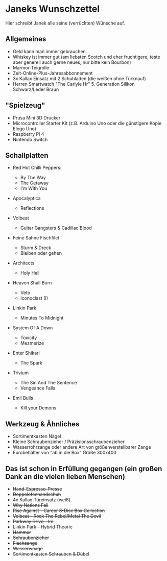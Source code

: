 # Janeks Wunschzettel

Hier schreibt Janek alle seine (verrückten) Wünsche auf.


## Allgemeines

- Geld kann man immer gebrauchen
- Whiskey ist immer gut (am liebsten Scotch und eher fruchtigere, teste aber generell auch gerne neues, nur bitte kein Bourbon)
- Marmor-Teigrolle
- Zeit-Online-Plus-Jahresabbonnement
- 3x Kallax Einsatz mit 2 Schubladen (die weißen ohne Türknauf)
- Herren Smartwatch "The Carlyle Hr" 5. Generation Silikon Schwarz/Leder Braun


## "Spielzeug"

- Prusa Mini 3D Drucker
- Microcontroller Starter Kit (z.B. Arduino Uno oder die günstigere Kopie Elego Uno)
- Raspberry Pi 4
- Nintendo Switch


## Schallplatten

- Red Hot Chilli Peppers:
  - By The Way
  - The Getaway
  - I'm With You
  
- Apocalyptica
  - Reflections

- Volbeat
  - Guitar Gangsters & Cadillac Blood
  
- Feine Sahne Fischfilet
  - Sturm & Dreck
  - Bleiben oder gehen
  
- Architects
  - Holy Hell
  
- Heaven Shall Burn
  - Veto
  - Iconoclast (I)
  
- Linkin Park
  - Minutes To Midnight

- System Of A Down
  - Toxicity
  - Mezmerize
  
- Enter Shikari
  - The Spark
  
- Trivium
  - The Sin And The Sentence
  - Vengeance Falls
  
- Emil Bulls
  - Kill your Demons


## Werkzeug & Ähnliches

- Sortimentkasten Nägel
- Kleine Schraubenzieher / Präzisionsschraubenzieher
- Wasserrohrzange oder andere Art von größenverstellbarer Zange
- Eurobehälter von "ab in die Box" Größe 300x400


## Das ist schon in Erfüllung gegangen (ein großen Dank an die vielen lieben Menschen)

- <del>Hand-Espresso-Presse</del>
- <del>Doppelofenhandschuh</del>
- <del>4x Kallax-Türeinsatz (weiß)</del>
- <del>Why Nations Fail</del>
- <del>Rise Against - Career 8-Disc Box Collection</del>
- <del>Volbeat - Rock The Rebel/Metal The Devil</del>
- <del>Parkway Drive - Ire </del>
- <del>Linkin Park - Hybrid Theorie</del>
- <del>Hammer</del>
- <del>Schraubenzieher</del>
- <del>Flachzange</del>
- <del>Wasserwaage</del>
- <del>Sortimentkasten Schrauben & Dübel</del>
